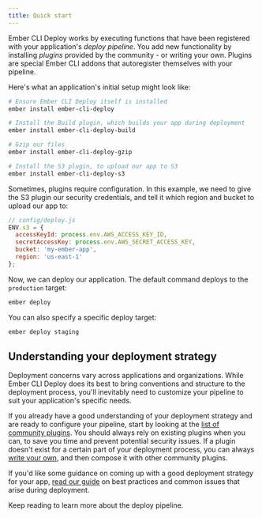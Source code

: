 ```yaml
---
title: Quick start
---
```


Ember CLI Deploy works by executing functions that have been registered with your application's *deploy pipeline*. You add new functionality by installing *plugins* provided by the community - or writing your own. Plugins are special Ember CLI addons that autoregister themselves with your pipeline.

Here's what an application's initial setup might look like:

```sh
# Ensure Ember CLI Deploy itself is installed
ember install ember-cli-deploy

# Install the Build plugin, which builds your app during deployment
ember install ember-cli-deploy-build

# Gzip our files
ember install ember-cli-deploy-gzip

# Install the S3 plugin, to upload our app to S3
ember install ember-cli-deploy-s3
```

Sometimes, plugins require configuration. In this example, we need to give the S3 plugin our security credentials, and tell it which region and bucket to upload our app to:

```js
// config/deploy.js
ENV.s3 = {
  accessKeyId: process.env.AWS_ACCESS_KEY_ID,
  secretAccessKey: process.env.AWS_SECRET_ACCESS_KEY,
  bucket: 'my-ember-app',
  region: 'us-east-1'
};
```

Now, we can deploy our application. The default command deploys to the `production` target:

```sh
ember deploy
```

You can also specify a specific deploy target:

```sh
ember deploy staging
```

## Understanding your deployment strategy

Deployment concerns vary across applications and organizations. While Ember CLI Deploy does its best to bring conventions and structure to the deployment process, you'll inevitably need to customize your pipeline to suit your application's specific needs.

If you already have a good understanding of your deployment strategy and are ready to configure your pipeline, start by looking at the [list of community plugins](../plugins). You should always rely on existing plugins when you can, to save you time and prevent potential security issues. If a plugin doesn't exist for a certain part of your deployment process, you can always [write your own](../writing-a-plugin), and then compose it with other community plugins.

If you'd like some guidance on coming up with a good deployment strategy for your app, [read our guide](../deployment-strategies-overview) on best practices and common issues that arise during deployment.

Keep reading to learn more about the deploy pipeline.
